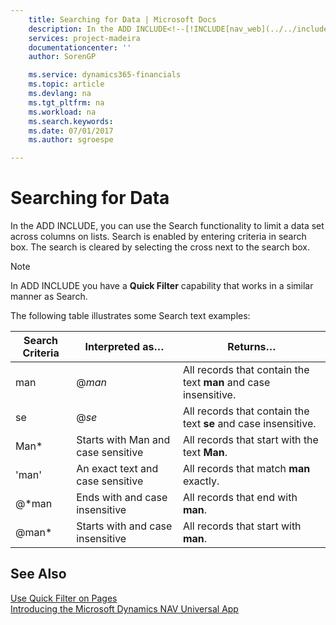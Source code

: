 ```yaml
---
    title: Searching for Data | Microsoft Docs
    description: In the ADD INCLUDE<!--[!INCLUDE[nav_web](../../includes/nav_phone_md.md)]-->, you can use the Search functionality to limit a data set across columns on lists. Search is enabled by entering criteria in search box. The search is cleared by selecting the cross next to the search box.
    services: project-madeira
    documentationcenter: ''
    author: SorenGP

    ms.service: dynamics365-financials
    ms.topic: article
    ms.devlang: na
    ms.tgt_pltfrm: na
    ms.workload: na
    ms.search.keywords:
    ms.date: 07/01/2017
    ms.author: sgroespe

---
```

# Searching for Data
In the ADD INCLUDE<!--[!INCLUDE[nav_web](../../includes/nav_phone_md.md)]-->, you can use the Search functionality to limit a data set across columns on lists. Search is enabled by entering criteria in search box. The search is cleared by selecting the cross next to the search box.  
  
> [!NOTE]  
>  In ADD INCLUDE<!--[!INCLUDE[nav_windows](../../includes/nav_windows_md.md)]--> you have a **Quick Filter** capability that works in a similar manner as Search.  
  
 The following table illustrates some Search text examples:  
  
|Search Criteria|Interpreted as…|Returns…|  
|---------------------|---------------------|--------------|  
|man|@*man*|All records that contain the text **man** and case insensitive.|  
|se|@*se*|All records that contain the text **se** and case insensitive.|  
|Man*|Starts with Man and case sensitive|All records that start with the text **Man**.|  
|'man'|An exact text and case sensitive|All records that match **man** exactly.|  
|@*man|Ends with and case insensitive|All records that end with **man**.|  
|@man*|Starts with and case insensitive|All records that start with **man**.|  
  
## See Also  
 [Use Quick Filter on Pages](../FullExperience/how-to-use-quick-filter-on-pages.md)   
 [Introducing the Microsoft Dynamics NAV Universal App](../FullExperience/Introducing%20the%20Microsoft%20Dynamics%20NAV%20Universal%20App.md)